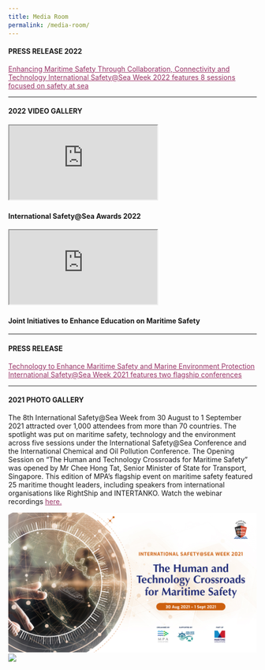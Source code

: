 ```yaml
---
title: Media Room
permalink: /media-room/
---
```

<div class="row mx-0">
<div class="col is-12 mx-auto text-center">



<h4 class="mb-4 text-dark">PRESS RELEASE 2022</h4>
<p class="mt-4">
<span style="text-decoration: underline;">
<span style="color: #5c1d5e;">
<a href="https://www.mpa.gov.sg/docs/mpalibraries/media-releases/news-release---international-safety-at-sea-week-by-mpa" target="_new" style="color: #993366; text-decoration: underline;">Enhancing Maritime Safety Through Collaboration, Connectivity and Technology
International Safety@Sea Week 2022 features 8 sessions focused on safety at sea</a>
</span>
</span>
</p>

<hr class="my-5">


<h4 class="mb-4 text-dark">2022 VIDEO GALLERY</h4>



<div class="row">

<div class="col is-6 mb-4">
<div class="bp-youtube">
<iframe class="embed-responsive-item" src="https://www.youtube.com/embed/w0LzyV3x4DU" allowfullscreen="allowfullscreen"></iframe>
</div>
<h4 class="text-info">International Safety@Sea Awards 2022</h4>
</div>

<div class="col is-6 mb-4">
<div class="bp-youtube">
<iframe class="embed-responsive-item" src="https://www.youtube.com/embed/uGaMOkQnHNM" allowfullscreen="allowfullscreen"></iframe>
</div>
<h4 class="text-info">Joint Initiatives to Enhance Education on Maritime Safety</h4>
</div>

</div>

<hr class="my-5">


<h4 class="mb-4 text-dark">PRESS RELEASE</h4>
<p class="mt-4">
<span style="text-decoration: underline;">
<span style="color: #5c1d5e;">
<a href="/images/Press Release_Day_1.pdf" style="color: #993366; text-decoration: underline;">Technology to Enhance Maritime Safety and Marine Environment Protection <br>International Safety@Sea Week 2021 features two flagship conferences</a>
</span>
</span>
</p>
<hr class="my-5">
<h4 class="mb-4 text-dark">2021 PHOTO GALLERY</h4>
<p class="mt-4">The 8th International Safety@Sea Week from 30 August to 1 September 2021 attracted over 1,000 attendees from more than 70 countries. The spotlight was put on maritime safety, technology and the environment across five sessions under the International Safety@Sea Conference and the International Chemical and Oil Pollution Conference. The Opening Session on “The Human and Technology Crossroads for Maritime Safety” was opened by Mr Chee Hong Tat, Senior Minister of State for Transport, Singapore. This edition of MPA’s flagship event on maritime safety featured 25 maritime thought leaders, including speakers from international organisations like RightShip and INTERTANKO. Watch the webinar recordings <a href="https://youtube.com/playlist?list=PLtnss4YyvyaZWL9Yk7hDWkz0J55N0-53X" style="color: #993366; text-decoration: underline;">here.</a>
</p>
<div class="row px-3">
<div class="col is-6 mb-4">
<img src="/images/1.jpg" >
</div>
<div class="col is-6 mb-4">
<img src="/images/2.png">
</div>
</div>
<div class="row gallery-row gallery3 mx-0">
<div class="col is-4 mb-4">
<div class="media-height" style="background-image: url('/images/3.jpg');background-position: center; background-repeat: no-repeat; background-size: cover; "></div>
</div>
<div class="col is-4 mb-4">
<div class="media-height" style="background-image: url('/images/4.jpg');background-position: center; background-repeat: no-repeat; background-size: cover; "></div>
</div>
<div class="col is-4 mb-4">
<div class="media-height" style="background-image: url('/images/5.png');background-position: center; background-repeat: no-repeat; background-size: cover; "></div>
</div>
</div>
<div class="row">
<div class="col is-4 mb-4">
<div class="media-height" style="background-image: url('/images/6.jpg');background-position: center; background-repeat: no-repeat; background-size: cover; "></div>
</div>
<div class="col is-4 mb-4">
<div class="media-height" style="background-image: url('/images/7.jpg');background-position: center; background-repeat: no-repeat; background-size: cover; "></div>
</div>
<div class="col is-4 mb-4">
<div class="media-height" style="background-image: url('/images/8.png');background-position: center; background-repeat: no-repeat; background-size: cover; "></div>
</div>
</div>
<div class="row">
<div class="col is-4 mb-4">
<div class="media-height" style="background-image: url('/images/9.png');background-position: center; background-repeat: no-repeat; background-size: cover; "></div>
</div>
<div class="col is-4 mb-4">
<div class="media-height" style="background-image: url('/images/10.jpg');background-position: center; background-repeat: no-repeat; background-size: cover; "></div>
</div>
<div class="col is-4 mb-4">
<div class="media-height" style="background-image: url('/images/11.png');background-position: center; background-repeat: no-repeat; background-size: cover; "></div>
</div>
</div>
<div class="row">
<div class="col is-4 mb-4">
<div class="media-height" style="background-image: url('/images/12.jpg');background-position: center; background-repeat: no-repeat; background-size: cover; "></div>
</div>
<div class="col is-4 mb-4">
<div class="media-height" style="background-image: url('/images/13.jpg');background-position: center; background-repeat: no-repeat; background-size: cover; "></div>
</div>
</div>
<hr class="my-5">
<h4 class="mb-4 text-dark">2021 VIDEO GALLERY</h4>
<div class="row">
<div class="col is-6 mb-4">
<div class="bp-youtube">
<iframe class="embed-responsive-item" src="https://www.youtube.com/embed/7oORxVZY4_0" allowfullscreen="allowfullscreen"></iframe>
</div>
<h4 class="text-info">Opening Session: The Human and Technology Crossroads for Maritime Safety</h4>
<p>Full Recording</p>
</div>
<div class="col is-6 mb-4">
<div class="bp-youtube">
<iframe class="embed-responsive-item" src="https://www.youtube.com/embed/A3btxNUfv6Y" allowfullscreen="allowfullscreen"></iframe>
</div>
<h4 class="text-info">MPA International Safety@Sea Awards 2021</h4>
<p>Full Recording</p>
</div>
</div>
<div class="row">
<div class="col is-6 mb-4">
<div class="bp-youtube">
<iframe class="embed-responsive-item" src="https://www.youtube.com/embed/kblPMWK-ytE" allowfullscreen="allowfullscreen"></iframe>
</div>
<h4 class="text-info">IS@S Plenary 1: Safer Carriage of Goods – What More Must Be Done?</h4>
<p>Full Recording</p>
</div>
<div class="col is-6 mb-4">
<div class="bp-youtube">
<iframe class="embed-responsive-item" src="https://www.youtube.com/embed/9mSicHCQqKk" allowfullscreen="allowfullscreen"></iframe>
</div>
<h4 class="text-info">IS@S Plenary 2: Rethinking Crew Training in a VUCA World</h4>
<p>Full Recording</p>
</div>
</div>
<div class="row">
<div class="col is-6 mb-4">
<div class="bp-youtube">
<iframe class="embed-responsive-item" src="https://www.youtube.com/embed/60IO5pUhiIY" allowfullscreen="allowfullscreen"></iframe>
</div>
<h4 class="text-info">ICOPCE Plenary 1: Future Proofing Marine Environment Protection in a Changing Landscape</h4>
<p>Full Recording</p>
</div>
<div class="col is-6 mb-4">
<div class="bp-youtube">
<iframe class="embed-responsive-item" src="https://www.youtube.com/embed/FsJf7t8BPWk" allowfullscreen="allowfullscreen"></iframe>
</div>
<h4 class="text-info">ICOPCE Plenary 2: Navigating the Increased Complexity of Incident Management</h4>
<p>Full Recording</p>
</div>
</div>
<hr class="my-5">
<h4 class="mb-4 text-dark">2020 PHOTO GALLERY</h4>
<p class="mt-4">MPA organised the International Safety@Sea Webinar Series from 30 November to 1 December 2020. More than 900 attendees from over 40 countries participated in the four sessions which discussed maritime safety, seafarers’ mental health &amp; wellness, ship safety and incidents, as well as ship management in the new normal. The Opening Session on “Maritime Safety: New Normal, New Paradigms” was opened by Mr Chee Hong Tat, Senior Minister of State for Foreign Affairs and Transport, Singapore. The seventh edition of MPA’s flagship event on maritime safety featured 21 speakers from across the maritime community including international organisations like the International Maritime Organization, The International Chamber of Shipping, The Nautical Institute, BIMCO and the International Association of Classification Societies. Watch the webinar recordings <a href="https://www.youtube.com/playlist?list=PLtnss4YyvyaaOnjqIxMimNqh6UhURUkXO" style="color: #993366; text-decoration: underline;">here.</a>
</p>
<div class="row px-3">
<div class="col is-6 mb-4">
<img src="/images/media/Photo01.jpg" >
</div>
<div class="col is-6 mb-4">
<img src="/images/media/Photo02.jpg">
</div>
</div>
<div class="row gallery-row gallery3 mx-0">
<div class="col is-4 mb-4">
<div class="media-height" style="background-image: url('/images/media/2020/1_Group_photo_OC.jpg');background-position: center; background-repeat: no-repeat; background-size: cover; "></div>
</div>
<div class="col is-4 mb-4">
<div class="media-height" style="background-image: url('/images/media/2020/2_SMS_Chee_Hong_Tat_MOT.jpg');background-position: center; background-repeat: no-repeat; background-size: cover; "></div>
</div>
<div class="col is-4 mb-4">
<div class="media-height" style="background-image: url('/images/media/2020/3_Heike_Deggim_IMO.jpg');background-position: center; background-repeat: no-repeat; background-size: cover; "></div>
</div>
</div>
<div class="row">
<div class="col is-4 mb-4">
<div class="media-height" style="background-image: url('/images/media/2020/4_DSC03418_resized.jpg');background-position: center; background-repeat: no-repeat; background-size: cover; "></div>
</div>
<div class="col is-4 mb-4">
<div class="media-height" style="background-image: url('/images/media/2020/5_7911_resized.jpg');background-position: center; background-repeat: no-repeat; background-size: cover; "></div>
</div>
<div class="col is-4 mb-4">
<div class="media-height" style="background-image: url('/images/media/2020/6_3434_resized.jpg');background-position: center; background-repeat: no-repeat; background-size: cover; "></div>
</div>
</div>
<div class="row">
<div class="col is-4 mb-4">
<div class="media-height" style="background-image: url('/images/media/2020/7_Dr_Cao_Desheng_CHINA_MSA.jpg');background-position: center; background-repeat: no-repeat; background-size: cover; "></div>
</div>
<div class="col is-4 mb-4">
<div class="media-height" style="background-image: url('/images/media/2020/8_Esben_Poulsson_ICS.jpg');background-position: center; background-repeat: no-repeat; background-size: cover; "></div>
</div>
<div class="col is-4 mb-4">
<div class="media-height" style="background-image: url('/images/media/2020/9_OpeningSessionPanellists.jpg');background-position: center; background-repeat: no-repeat; background-size: cover; "></div>
</div>
</div>
<div class="row">
<div class="col is-4 mb-4">
<div class="media-height" style="background-image: url('/images/media/2020/10_07959_resized.jpg');background-position: center; background-repeat: no-repeat; background-size: cover; "></div>
</div>
<div class="col is-4 mb-4">
<div class="media-height" style="background-image: url('/images/media/2020/11_03285_resized.jpg');background-position: center; background-repeat: no-repeat; background-size: cover; "></div>
</div>
<div class="col is-4 mb-4">
<div class="media-height" style="background-image: url('/images/media/2020/12_Jillian_Carson-Jackson_NI.jpg');background-position: center; background-repeat: no-repeat; background-size: cover; "></div>
</div>
</div>
<div class="row">
<div class="col is-4 mb-4">
<div class="media-height" style="background-image: url('/images/media/2020/13_3126_resized.jpg');background-position: center; background-repeat: no-repeat; background-size: cover; "></div>
</div>
<div class="col is-4 mb-4">
<div class="media-height" style="background-image: url('/images/media/2020/14_3134_resized.jpg');background-position: center; background-repeat: no-repeat; background-size: cover; "></div>
</div>
<div class="col is-4 mb-4">
<div class="media-height" style="background-image: url('/images/media/2020/15_3137_resized.jpg');background-position: center; background-repeat: no-repeat; background-size: cover; "></div>
</div>
</div>
<div class="row">
<div class="col is-4 mb-4">
<div class="media-height" style="background-image: url('/images/media/2020/16_03500_resized.jpg');background-position: center; background-repeat: no-repeat; background-size: cover; "></div>
</div>
<div class="col is-4 mb-4">
<div class="media-height" style="background-image: url('/images/media/2020/17_3177_resized.jpg');background-position: center; background-repeat: no-repeat; background-size: cover; "></div>
</div>
<div class="col is-4 mb-4">
<div class="media-height" style="background-image: url('/images/media/2020/18_3228_resized.jpg');background-position: center; background-repeat: no-repeat; background-size: cover; "></div>
</div>
</div>
<div class="row">
<div class="col is-4 mb-4">
<div class="media-height" style="background-image: url('/images/media/2020/19_3123_resized.jpg');background-position: center; background-repeat: no-repeat; background-size: cover; "></div>
</div>
<div class="col is-4 mb-4">
<div class="media-height" style="background-image: url('/images/media/2020/20_3154_resized.jpg');background-position: center; background-repeat: no-repeat; background-size: cover; "></div>
</div>
<div class="col is-4 mb-4">
<div class="media-height" style="background-image: url('/images/media/2020/21_3257_resized.jpg');background-position: center; background-repeat: no-repeat; background-size: cover; "></div>
</div>
</div>
<div class="row">
<div class="col is-4 mb-4">
<div class="media-height" style="background-image: url('/images/media/2020/22_3311_resized.jpg');background-position: center; background-repeat: no-repeat; background-size: cover; "></div>
</div>
<div class="col is-4 mb-4">
<div class="media-height" style="background-image: url('/images/media/2020/23_Jakob_Larsen_BIMCO.jpg');background-position: center; background-repeat: no-repeat; background-size: cover; "></div>
</div>
<div class="col is-4 mb-4">
<div class="media-height" style="background-image: url('/images/media/2020/24_2380_resized.jpg');background-position: center; background-repeat: no-repeat; background-size: cover; "></div>
</div>
</div>
<div class="row">
<div class="col is-4 mb-4">
<div class="media-height" style="background-image: url('/images/media/2020/25_2330_resized.jpg');background-position: center; background-repeat: no-repeat; background-size: cover; "></div>
</div>
<div class="col is-4 mb-4">
<div class="media-height" style="background-image: url('/images/media/2020/26_2366_resized.jpg');background-position: center; background-repeat: no-repeat; background-size: cover; "></div>
</div>
<div class="col is-4 mb-4">
<div class="media-height" style="background-image: url('/images/media/2020/27_2415_resized.jpg');background-position: center; background-repeat: no-repeat; background-size: cover; "></div>
</div>
</div>
<div class="row">
<div class="col is-4 mb-4">
<div class="media-height" style="background-image: url('/images/media/2020/28_2292_resized.jpg');background-position: center; background-repeat: no-repeat; background-size: cover; "></div>
</div>
<div class="col is-4 mb-4">
<div class="media-height" style="background-image: url('/images/media/2020/29_2261_resized.jpg');background-position: center; background-repeat: no-repeat; background-size: cover; "></div>
</div>
<div class="col is-4 mb-4">
<div class="media-height" style="background-image: url('/images/media/2020/30_Koichi_Fujiwara_IACS.jpg');background-position: center; background-repeat: no-repeat; background-size: cover; "></div>
</div>
</div>
<div class="row">
<div class="col is-4 mb-4">
<div class="media-height" style="background-image: url('/images/media/2020/31_2670_resized.jpg');background-position: center; background-repeat: no-repeat; background-size: cover; "></div>
</div>
<div class="col is-4 mb-4">
<div class="media-height" style="background-image: url('/images/media/2020/32_2546_resized.jpg');background-position: center; background-repeat: no-repeat; background-size: cover; "></div>
</div>
<div class="col is-4 mb-4">
<div class="media-height" style="background-image: url('/images/media/2020/33_2583_resized.jpg');background-position: center; background-repeat: no-repeat; background-size: cover; "></div>
</div>
</div>
<div class="row">
<div class="col is-4 mb-4">
<div class="media-height" style="background-image: url('/images/media/2020/34_2511_resized.jpg');background-position: center; background-repeat: no-repeat; background-size: cover; "></div>
</div>
<div class="col is-4 mb-4">
<div class="media-height" style="background-image: url('/images/media/2020/35_2684_resized.jpg');background-position: center; background-repeat: no-repeat; background-size: cover; "></div>
</div>
</div>
<hr class="my-5">
<h4 class="mb-4 text-dark">2020 VIDEO GALLERY</h4>
<div class="row">
<div class="col is-6 mb-4">
<div class="bp-youtube">
<iframe class="embed-responsive-item" src="https://www.youtube.com/embed/6kPSPpQ2hwE" allowfullscreen="allowfullscreen"></iframe>
</div>
<h4 class="text-info">Maritime Singapore United</h4>
<p>A tribute to our MaritimeSG workers. <br>A salute from MPA, Singapore Maritime Foundation, Singapore Shipping Association and Singapore Maritime Officers’ Union to all working tirelessly to keep the Port of Singapore running, the goods moving and the economy going. </p>
</div>
<div class="col is-6 mb-4">
<div class="bp-youtube">
<iframe class="embed-responsive-item" src="https://www.youtube.com/embed/4CVp07MvNUs" allowfullscreen="allowfullscreen"></iframe>
</div>
<h4 class="text-info">MPA Next-Generation Patrol Craft</h4>
<p>The Maritime and Port Authority of Singapore (MPA) has launched six next-generation patrol craft to enhance its frontline capabilities to ensure navigational safety, and enhance the protection of the marine environment in the Port of Singapore.</p>
</div>
</div>
<div class="row">
<div class="col is-6 mb-4">
<div class="bp-youtube">
<iframe class="embed-responsive-item" src="https://www.youtube.com/embed/3oQ1xwG73ts" allowfullscreen="allowfullscreen"></iframe>
</div>
<h4 class="text-info">Opening Session: Maritime Safety: New Normal, New Paradigms</h4>
<p>Full Recording</p>
</div>
<div class="col is-6 mb-4">
<div class="bp-youtube">
<iframe class="embed-responsive-item" src="https://www.youtube.com/embed/LycGtmXulUQ" allowfullscreen="allowfullscreen"></iframe>
</div>
<h4 class="text-info">MPA International Safety@Sea Awards 2020</h4>
<p>Full Recording</p>
</div>
</div>
<div class="row">
<div class="col is-6 mb-4">
<div class="bp-youtube">
<iframe class="embed-responsive-item" src="https://www.youtube.com/embed/5XUlhsuDDZQ" allowfullscreen="allowfullscreen"></iframe>
</div>
<h4 class="text-info">Plenary 1: Mental Health and Wellness – Helping Seafarers Cope Better during a Pandemic</h4>
<p>Full Recording</p>
</div>
<div class="col is-6 mb-4">
<div class="bp-youtube">
<iframe class="embed-responsive-item" src="https://www.youtube.com/embed/gupLed09X_M" allowfullscreen="allowfullscreen"></iframe>
</div>
<h4 class="text-info">Plenary 2: Ship Safety – Reflecting on Incidents, Causality and the Way Forward</h4>
<p>Full Recording</p>
</div>
</div>
<div class="row">
<div class="col is-6 mb-4">
<div class="bp-youtube">
<iframe class="embed-responsive-item" src="https://www.youtube.com/embed/2FkfhHQhrHg" allowfullscreen="allowfullscreen"></iframe>
</div>
<h4 class="text-info">Plenary 3: Ship Management – Lessons Learnt for Safety and Standards in the New Normal</h4>
<p>Full Recording</p>
</div>
<div class="col is-6 mb-4">
</div>
</div>
<h4 class="mb-4 text-dark">
<br>2019 PHOTO GALLERY
</h4>
<p class="mt-4">MPA held the sixth edition of the annual International Safety@Sea Week in August 2019 to raise safety awareness and instill a safety-first culture at sea. As part of MPA’s flagship event on maritime safety, the fourth International Safety@Sea Conference centered on the theme of ‘Maritime Safety in a Digital Age’. Attended by nearly 300 international maritime professionals from 29 countries, the event facilitated a dynamic exchange of ideas and best practices on enhancing maritime safety.</p>
<div class="row gallery-row gallery3 mx-0">
<div class="col is-4 mb-4">
<div class="media-height" style="background-image: url('/images/media/2019/MPA-ISAS2019-01.jpg');background-position: center; background-repeat: no-repeat; background-size: cover; "></div>
</div>
<div class="col is-4 mb-4">
<div class="media-height" style="background-image: url('/images/media/2019/MPA-ISAS2019-02.jpg');background-position: center; background-repeat: no-repeat; background-size: cover; "></div>
</div>
<div class="col is-4 mb-4">
<div class="media-height" style="background-image: url('/images/media/2019/MPA-ISAS2019-04.jpg');background-position: center; background-repeat: no-repeat; background-size: cover; "></div>
</div>
</div>
<div class="row">
<div class="col is-4 mb-4">
<div class="media-height" style="background-image: url('/images/media/2019/MPA-ISAS2019-05.jpg');background-position: center; background-repeat: no-repeat; background-size: cover; "></div>
</div>
<div class="col is-4 mb-4">
<div class="media-height" style="background-image: url('/images/media/2019/MPA-ISAS2019-06.jpg');background-position: center; background-repeat: no-repeat; background-size: cover; "></div>
</div>
<div class="col is-4 mb-4">
<div class="media-height" style="background-image: url('/images/media/2019/MPA-ISAS2019-03.jpg');background-position: center; background-repeat: no-repeat; background-size: cover; "></div>
</div>
</div>
<div class="row">
<div class="col is-4 mb-4">
<div class="media-height" style="background-image: url('/images/media/2019/MPA-ISAS2019-07.jpg');background-position: center; background-repeat: no-repeat; background-size: cover; "></div>
</div>
<div class="col is-4 mb-4">
<div class="media-height" style="background-image: url('/images/media/2019/MPA-ISAS2019-08.jpg');background-position: center; background-repeat: no-repeat; background-size: cover; "></div>
</div>
<div class="col is-4 mb-4">
<div class="media-height" style="background-image: url('/images/media/2019/MPA-ISAS2019-09.jpg');background-position: center; background-repeat: no-repeat; background-size: cover; "></div>
</div>
</div>
<div class="row">
<div class="col is-4 mb-4">
<div class="media-height" style="background-image: url('/images/media/2019/MPA-ISAS2019-11.jpg');background-position: center; background-repeat: no-repeat; background-size: cover; "></div>
</div>
<div class="col is-4 mb-4">
<div class="media-height" style="background-image: url('/images/media/2019/MPA-ISAS2019-10.jpg');background-position: center; background-repeat: no-repeat; background-size: cover; "></div>
</div>
<div class="col is-4 mb-4">
<div class="media-height" style="background-image: url('/images/media/2019/MPA-ISAS2019-12.jpg');background-position: center; background-repeat: no-repeat; background-size: cover; "></div>
</div>
</div>
<div class="row">
<div class="col is-4 mb-4">
<div class="media-height" style="background-image: url('/images/media/2019/MPA-ISAS2019-13.jpg');background-position: center; background-repeat: no-repeat; background-size: cover; "></div>
</div>
<div class="col is-4 mb-4">
<div class="media-height" style="background-image: url('/images/media/2019/MPA-ISAS2019-14.jpg');background-position: center; background-repeat: no-repeat; background-size: cover; "></div>
</div>
</div>
</div>
</div>
<style>
.media-height {
height: 25vh;
}
</style>